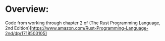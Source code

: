 # Overview:

Code from working through chapter 2 of (The Rust Programming Language, 2nd Edition)[https://www.amazon.com/Rust-Programming-Language-2nd/dp/1718503105]
